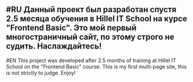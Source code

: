 #RU
Данный проект был разработан спустя 2.5 месяца обучения в Hillel IT School на курсе "Frontend Basic". 
Это мой первый многостраничный сайт, по этому строго не судить.
Наслаждайтесь!
-----------------------------------------------------------------------------------------------------------
#EN
This project was developed after 2.5 months of training at Hillel IT School on the "Frontend Basic" course.
This is my first multi-page site, this is not strictly to judge.
Enjoy!
